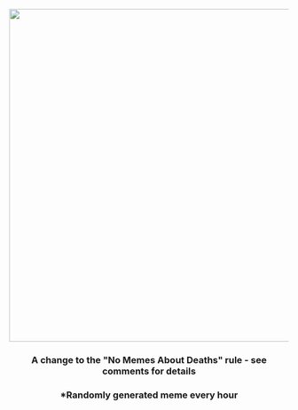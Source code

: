 <p align="center">
        <img src="https://i.redd.it/cgmiajaxfee91.gif" width="600" height="600">
        </p>
        <h3 align="center">A change to the "No Memes About Deaths" rule - see comments for details</h3>
        <h3 align="center">*Randomly generated meme every hour</h3>
    